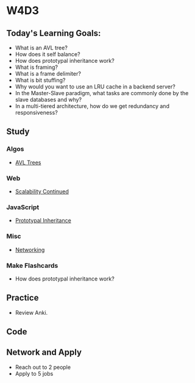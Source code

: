 # W4D3

## Today's Learning Goals:

- What is an AVL tree?
- How does it self balance?
- How does prototypal inheritance work?
- What is framing?
- What is a frame delimiter?
- What is bit stuffing?
- Why would you want to use an LRU cache in a backend server?
- In the Master-Slave paradigm, what tasks are commonly done by the slave databases and why?
- In a multi-tiered architecture, how do we get redundancy and responsiveness?

## Study

### Algos

* [AVL Trees](https://www.youtube.com/watch?v=FNeL18KsWPc&t)

### Web

* [Scalability Continued](https://www.youtube.com/watch?v=-W9F__D3oY4&t)

### JavaScript

* [Prototypal Inheritance](https://medium.freecodecamp.org/the-definitive-javascript-handbook-for-a-developer-interview-44ffc6aeb54e)

### Misc

* [Networking](https://www.youtube.com/playlist?list=PLowKtXNTBypH19whXTVoG3oKSuOcw_XeW)

### Make Flashcards

* How does prototypal inheritance work?

## Practice

* Review Anki.

## Code

## Network and Apply

* Reach out to 2 people
* Apply to 5 jobs
